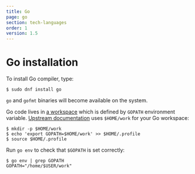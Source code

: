 ```yaml
---
title: Go
page: go
section: tech-languages
order: 1
version: 1.5
---
```


# Go installation

To install Go compiler, type:

```
$ sudo dnf install go
```

`go` and `gofmt` binaries will become available on the system.

Go code lives in [a workspace](https://golang.org/doc/code.html#Workspaces) which is defined by `GOPATH` environment variable. [Upstream documentation](https://golang.org/doc/code.html#GOPATH) uses `$HOME/work` for your Go workspace:

```
$ mkdir -p $HOME/work
$ echo 'export GOPATH=$HOME/work' >> $HOME/.profile
$ source $HOME/.profile
```

Run `go env` to check that `$GOPATH` is set correctly:

```
$ go env | grep GOPATH
GOPATH="/home/$USER/work"
```
